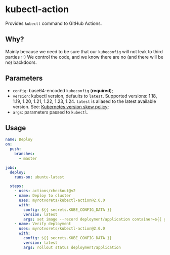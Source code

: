 # kubectl-action

Provides `kubectl` command to GitHub Actions.

## Why?

Mainly because we need to be sure that our `kubeconfig` will not leak to third parties :-) We control the code, and we know there are no (and there will be no) backdoors.

## Parameters

  * `config`: base64-encoded `kubeconfig` (**required**);
  * `version`: kubectl version, defaults to `latest`. Supported versions: 1.18, 1.19, 1.20, 1.21, 1.22, 1.23, 1.24. `latest` is aliased to the latest available version. See: [Kubernetes version skew policy](https://kubernetes.io/docs/setup/release/version-skew-policy/#kubectl);
  * `args`: parameters passed to `kubectl`.

## Usage

```yaml
name: Deploy
on:
  push:
    branches:
      - master

jobs:
  deploy:
    runs-on: ubuntu-latest

  steps:
    - uses: actions/checkout@v2
    - name: Deploy to cluster
      uses: myrotvorets/kubectl-action@2.0.0
      with:
        config: ${{ secrets.KUBE_CONFIG_DATA }}
        version: latest
        args: set image --record deployment/application container=${{ github.repository }}:${{ github.sha }}
    - name: Verify deployment
      uses: myrotvorets/kubectl-action@2.0.0
      with:
        config: ${{ secrets.KUBE_CONFIG_DATA }}
        version: latest
        args: rollout status deployment/application
```

